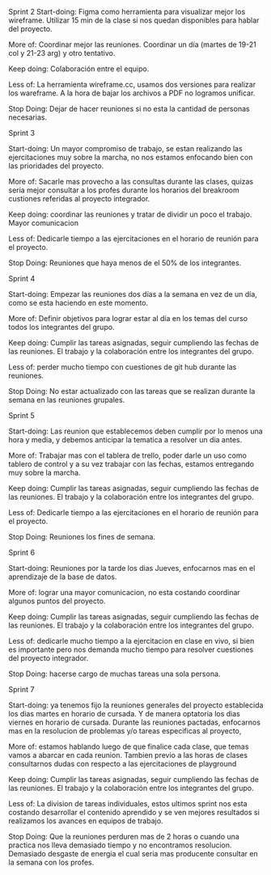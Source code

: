 Sprint 2
Start-doing: Figma como herramienta para visualizar mejor los wireframe. Utilizar 15 min de la clase si nos quedan disponibles para hablar del proyecto.

More of: Coordinar mejor las reuniones. Coordinar un día (martes de 19-21 col y 21-23 arg) y otro tentativo.  

Keep doing: Colaboración entre el equipo. 

Less of: La herramienta wireframe.cc, usamos dos versiones para realizar los wareframe. A la hora de bajar los archivos a PDF no logramos unificar. 

Stop Doing: Dejar de hacer reuniones si no esta la cantidad de personas necesarias. 

Sprint 3

Start-doing: Un mayor compromiso de trabajo, se estan realizando las ejercitaciones muy sobre la marcha, no nos estamos enfocando bien con las prioridades del proyecto.

More of: Sacarle mas provecho a las consultas durante las clases, quizas seria mejor consultar a los profes durante los horarios del breakroom custiones referidas al proyecto integrador.

Keep doing: coordinar las reuniones y tratar de dividir un poco el trabajo. Mayor comunicacion

Less of: Dedicarle tiempo a las ejercitaciones en el horario de reunión para el proyecto.

Stop Doing: Reuniones que haya menos de el 50% de los integrantes.

Sprint 4 

Start-doing: Empezar las reuniones dos días a la semana en vez de un día, como se esta haciendo en este momento.

More of: Definir objetivos para lograr estar al día en los temas del curso todos los integrantes del grupo. 

Keep doing: Cumplir las tareas asignadas, seguir cumpliendo las fechas de las reuniones. El trabajo y la colaboración entre los integrantes del grupo.  

Less of: perder mucho tiempo con cuestiones de git hub durante las reuniones.

Stop Doing: No estar actualizado con las tareas que se realizan durante la semana en las reuniones grupales.

Sprint 5

Start-doing: Las reunion que establecemos deben cumplir por lo menos una hora y media, y debemos anticipar la tematica a resolver un dia antes.

More of: Trabajar mas con el tablera de trello, poder darle un uso como tablero de control y a su vez trabajar con las fechas, estamos entregando muy sobre la marcha.

Keep doing: Cumplir las tareas asignadas, seguir cumpliendo las fechas de las reuniones. El trabajo y la colaboración entre los integrantes del grupo. 

Less of: Dedicarle tiempo a las ejercitaciones en el horario de reunión para el proyecto.

Stop Doing: Reuniones los fines de semana.

Sprint 6

Start-doing: Reuniones por la tarde los dias Jueves, enfocarnos mas en el aprendizaje de la base de datos.

More of: lograr una mayor comunicacion, no esta costando coordinar algunos puntos del proyecto.

Keep doing: Cumplir las tareas asignadas, seguir cumpliendo las fechas de las reuniones. El trabajo y la colaboración entre los integrantes del grupo. 

Less of: dedicarle mucho tiempo a la ejercitacion en clase en vivo, si bien es importante pero nos demanda mucho tiempo para resolver cuestiones del proyecto integrador.

Stop Doing: hacerse cargo de muchas tareas una sola persona.

Sprint 7

Start-doing: ya tenemos fijo la reuniones generales del proyecto establecida los dias martes en horario de cursada. Y de manera 
optatoria los dias viernes en horario de cursada. Durante las reuniones pactadas, enfocarnos mas en la resolucion de problemas y/o tareas especificas al proyecto,

More of: estamos hablando luego de que finalice cada clase, que temas vamos a abarcar en cada reunion. Tambien previo a las horas de clases consultarnos dudas con respecto a las ejercitaciones de playground


Keep doing: Cumplir las tareas asignadas, seguir cumpliendo las fechas de las reuniones. El trabajo y la colaboración entre los integrantes del grupo. 

Less of: La division de tareas individuales, estos ultimos sprint nos esta costando desarrollar el contenido aprendido y se ven mejores resultados si realizamos los avances en equipos de trabajo.

Stop Doing: Que la reuniones perduren mas de 2 horas o cuando una practica nos lleva demasiado tiempo y no encontramos resolucion. Demasiado desgaste de energia el cual seria mas producente consultar en la semana con los profes.

